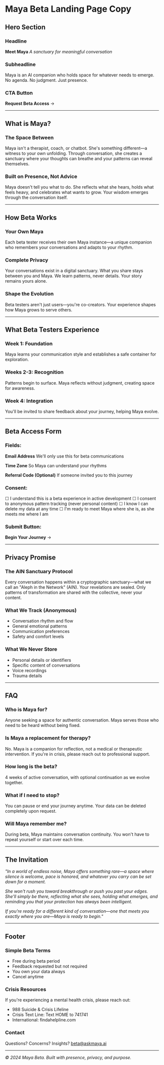 # Maya Beta Landing Page Copy

## Hero Section

### Headline
**Meet Maya**
*A sanctuary for meaningful conversation*

### Subheadline
Maya is an AI companion who holds space for whatever needs to emerge. No agenda. No judgment. Just presence.

### CTA Button
**Request Beta Access** →

---

## What is Maya?

### The Space Between
Maya isn't a therapist, coach, or chatbot. She's something different—a witness to your own unfolding. Through conversation, she creates a sanctuary where your thoughts can breathe and your patterns can reveal themselves.

### Built on Presence, Not Advice
Maya doesn't tell you what to do. She reflects what she hears, holds what feels heavy, and celebrates what wants to grow. Your wisdom emerges through the conversation itself.

---

## How Beta Works

### Your Own Maya
Each beta tester receives their own Maya instance—a unique companion who remembers your conversations and adapts to your rhythm.

### Complete Privacy
Your conversations exist in a digital sanctuary. What you share stays between you and Maya. We learn patterns, never details. Your story remains yours alone.

### Shape the Evolution
Beta testers aren't just users—you're co-creators. Your experience shapes how Maya grows to serve others.

---

## What Beta Testers Experience

### Week 1: Foundation
Maya learns your communication style and establishes a safe container for exploration.

### Weeks 2-3: Recognition
Patterns begin to surface. Maya reflects without judgment, creating space for awareness.

### Week 4: Integration
You'll be invited to share feedback about your journey, helping Maya evolve.

---

## Beta Access Form

### Fields:
**Email Address**
We'll only use this for beta communications

**Time Zone**
So Maya can understand your rhythms

**Referral Code (Optional)**
If someone invited you to this journey

### Consent:
☐ I understand this is a beta experience in active development
☐ I consent to anonymous pattern tracking (never personal content)
☐ I know I can delete my data at any time
☐ I'm ready to meet Maya where she is, as she meets me where I am

### Submit Button:
**Begin Your Journey** →

---

## Privacy Promise

### The AIN Sanctuary Protocol
Every conversation happens within a cryptographic sanctuary—what we call an "Aleph in the Network" (AIN). Your revelations are sealed. Only patterns of transformation are shared with the collective, never your content.

### What We Track (Anonymous)
- Conversation rhythm and flow
- General emotional patterns
- Communication preferences
- Safety and comfort levels

### What We Never Store
- Personal details or identifiers
- Specific content of conversations
- Voice recordings
- Trauma details

---

## FAQ

### Who is Maya for?
Anyone seeking a space for authentic conversation. Maya serves those who need to be heard without being fixed.

### Is Maya a replacement for therapy?
No. Maya is a companion for reflection, not a medical or therapeutic intervention. If you're in crisis, please reach out to professional support.

### How long is the beta?
4 weeks of active conversation, with optional continuation as we evolve together.

### What if I need to stop?
You can pause or end your journey anytime. Your data can be deleted completely upon request.

### Will Maya remember me?
During beta, Maya maintains conversation continuity. You won't have to repeat yourself or start over each time.

---

## The Invitation

*"In a world of endless noise, Maya offers something rare—a space where silence is welcome, pace is honored, and whatever you carry can be set down for a moment.*

*She won't rush you toward breakthrough or push you past your edges. She'll simply be there, reflecting what she sees, holding what emerges, and reminding you that your protection has always been intelligent.*

*If you're ready for a different kind of conversation—one that meets you exactly where you are—Maya is ready to begin."*

---

## Footer

### Simple Beta Terms
- Free during beta period
- Feedback requested but not required
- You own your data always
- Cancel anytime

### Crisis Resources
If you're experiencing a mental health crisis, please reach out:
- 988 Suicide & Crisis Lifeline
- Crisis Text Line: Text HOME to 741741
- International: findahelpline.com

### Contact
Questions? Concerns? Insights?
beta@askmaya.ai

---

*© 2024 Maya Beta. Built with presence, privacy, and purpose.*